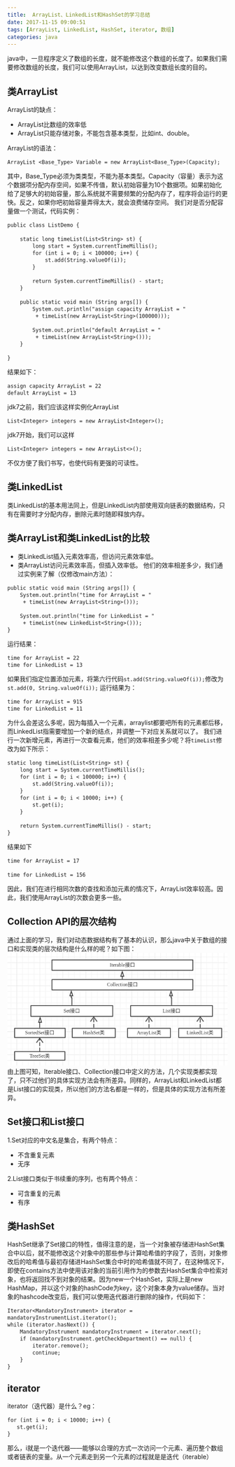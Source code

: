 ```yaml
---
title:  ArrayList、LinkedList和HashSet的学习总结
date: 2017-11-15 09:00:51
tags: [ArrayList, LinkedList, HashSet, iterator, 数组]
categories: java
---
```


java中，一旦程序定义了数组的长度，就不能修改这个数组的长度了。如果我们需要修改数组的长度，我们可以使用ArrayList，以达到改变数组长度的目的。

## 类ArrayList
ArrayList的缺点：
+ ArrayList比数组的效率低
+ ArrayList只能存储对象，不能包含基本类型，比如int、double。

ArrayList的语法：
```
ArrayList <Base_Type> Variable = new ArrayList<Base_Type>(Capacity);
```
其中，Base_Type必须为类类型，不能为基本类型。Capacity（容量）表示为这个数据项分配内存空间，如果不传值，默认初始容量为10个数据项。如果初始化给了足够大的初始容量，那么系统就不需要频繁的分配内存了，程序将会运行的更快。反之，如果你吧初始容量弄得太大，就会浪费储存空间。
我们对是否分配容量做一个测试，代码实例：
```
public class ListDemo {

	static long timeList(List<String> st) {
		long start = System.currentTimeMillis();
		for (int i = 0; i < 100000; i++) {
			st.add(String.valueOf(i));
		}

		return System.currentTimeMillis() - start;
	}

	public static void main (String args[]) {
		System.out.println("assign capacity ArrayList = "
		 + timeList(new ArrayList<String>(100000)));

		System.out.println("default ArrayList = "
		 + timeList(new ArrayList<String>()));
	}
	
}
```
结果如下：
```
assign capacity ArrayList = 22
default ArrayList = 13
```

jdk7之前，我们应该这样实例化ArrayList
```
List<Integer> integers = new ArrayList<Integer>();
```
jdk7开始，我们可以这样
```
List<Integer> integers = new ArrayList<>();
```
不仅方便了我们书写，也使代码有更强的可读性。

## 类LinkedList
类LinkedList的基本用法同上，但是LinkedList内部使用双向链表的数据结构，只有在需要时才分配内存，删除元素时随即释放内存。

## 类ArrayList和类LinkedList的比较
+ 类LinkedList插入元素效率高，但访问元素效率低。
+ 类ArrayList访问元素效率高，但插入效率低。
他们的效率相差多少，我们通过实例来了解（仅修改main方法）：
```
public static void main (String args[]) {
	System.out.println("time for ArrayList = "
	 + timeList(new ArrayList<String>()));

	System.out.println("time for LinkedList = "
	 + timeList(new LinkedList<String>()));
}
```
运行结果：
```
time for ArrayList = 22
time for LinkedList = 13
```
如果我们指定位置添加元素，将第六行代码``st.add(String.valueOf(i));``修改为``st.add(0, String.valueOf(i));``
运行结果为：
```
time for ArrayList = 915
time for LinkedList = 11
```
为什么会差这么多呢，因为每插入一个元素，arraylist都要吧所有的元素都后移，而LinkedList指需要增加一个新的结点，并调整一下对应关系就可以了。
我们进行一次新增元素，再进行一次查看元素，他们的效率相差多少呢？将``timeList``修改为如下所示：
```
static long timeList(List<String> st) {
	long start = System.currentTimeMillis();
	for (int i = 0; i < 100000; i++) {
		st.add(String.valueOf(i));
	}
	for (int i = 0; i < 10000; i++) {
		st.get(i);
	}

	return System.currentTimeMillis() - start;
}
```

结果如下
```
time for ArrayList = 17

time for LinkedList = 156
```

因此，我们在进行相同次数的查找和添加元素的情况下，ArrayList效率较高。因此，我们使用ArrayList的次数会更多一些。

## Collection API的层次结构
通过上面的学习，我们对动态数据结构有了基本的认识，那么java中关于数组的接口和实现类的层次结构是什么样的呢？如下图：
<img src="/images/101.png" >
由上图可知，Iterable接口、Collection接口中定义的方法，几个实现类都实现了，只不过他们的具体实现方法会有所差异。同样的，ArrayList和LinkedList都是List接口的实现类，所以他们的方法名都是一样的，但是具体的实现方法有所差异。

## Set接口和List接口
1.Set对应的中文名是集合，有两个特点：
+ 不含重复元素
+ 无序

2.List接口类似于书续重的序列，也有两个特点：
+ 可含重复的元素
+ 有序

## 类HashSet
HashSet继承了Set接口的特性，值得注意的是，当一个对象被存储进HashSet集合中以后，就不能修改这个对象中的那些参与计算哈希值的字段了，否则，对象修改后的哈希值与最初存储进HashSet集合中时的哈希值就不同了，在这种情况下，即使在contains方法中使用该对象的当前引用作为的参数去HashSet集合中检索对象，也将返回找不到对象的结果。因为new一个HashSet，实际上是new HashMap，并以这个对象的hashCode为key，这个对象本身为value储存。当对象的hashcode改变后，我们可以使用迭代器进行删除的操作，代码如下：
```
Iterator<MandatoryInstrument> iterator = mandatoryInstrumentList.iterator();
while (iterator.hasNext()) {
    MandatoryInstrument mandatoryInstrument = iterator.next();
    if (mandatoryInstrument.getCheckDepartment() == null) {
        iterator.remove();
        continue;
    }
}
```
## iterator
iterator（迭代器）是什么？eg：
```
for (int i = 0; i < 10000; i++) {
   st.get(i);
}
```
那么，i就是一个迭代器——能够以合理的方式一次访问一个元素、遍历整个数组或者链表的变量。从一个元素走到另一个元素的过程就是是迭代（iterable）